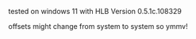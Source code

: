 tested on windows 11 with HLB Version 0.5.1c.108329

offsets might change from system to system so ymmv!
